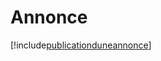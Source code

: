 # Annonce

[!include[publicationduneannonce](annonce.publicationduneannonce.autogen.md)]






























































